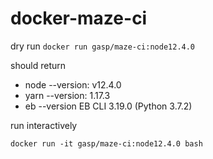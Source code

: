# docker-maze-ci


dry run
`docker run gasp/maze-ci:node12.4.0`

should return

* node --version: v12.4.0
* yarn --version: 1.17.3
* eb --version EB CLI 3.19.0 (Python 3.7.2)

run interactively

`docker run -it gasp/maze-ci:node12.4.0 bash`
